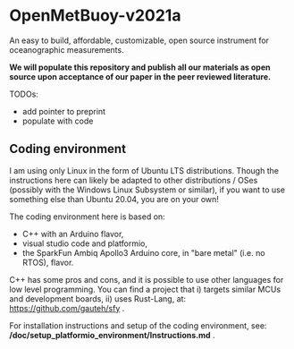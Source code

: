 # OpenMetBuoy-v2021a

An easy to build, affordable, customizable, open source instrument for oceanographic measurements.

**We will populate this repository and publish all our materials as open source upon acceptance of our paper in the peer reviewed literature.**

TODOs:
- add pointer to preprint
- populate with code

## Coding environment

I am using only Linux in the form of Ubuntu LTS distributions. Though the instructions here can likely be adapted to other distributions / OSes (possibly with the Windows Linux Subsystem or similar), if you want to use something else than Ubuntu 20.04, you are on your own!

The coding environment here is based on:

- C++ with an Arduino flavor,
- visual studio code and platformio,
- the SparkFun Ambiq Apollo3 Arduino core, in "bare metal" (i.e. no RTOS), flavor.

C++ has some pros and cons, and it is possible to use other languages for low level programming. You can find a project that i) targets similar MCUs and development boards, ii) uses Rust-Lang, at: https://github.com/gauteh/sfy .

For installation instructions and setup of the coding environment, see: **/doc/setup\_platformio\_environment/Instructions.md** .


